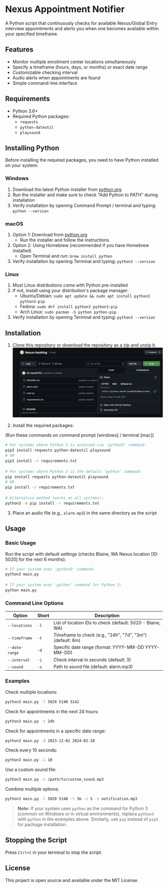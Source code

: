 # Nexus Appointment Notifier

A Python script that continuously checks for available Nexus/Global Entry interview appointments and alerts you when one becomes available within your specified timeframe.

## Features

- Monitor multiple enrollment center locations simultaneously
- Specify a timeframe (hours, days, or months) or exact date range
- Customizable checking interval
- Audio alerts when appointments are found
- Simple command-line interface

## Requirements

- Python 3.6+
- Required Python packages:
  - `requests`
  - `python-dateutil`
  - `playsound`

## Installing Python

Before installing the required packages, you need to have Python installed on your system:

### Windows
1. Download the latest Python installer from [python.org](https://www.python.org/downloads/)
2. Run the installer and make sure to check "Add Python to PATH" during installation
3. Verify installation by opening Command Prompt / terminal and typing: `python --version`

### macOS
1. Option 1: Download from [python.org](https://www.python.org/downloads/)
   - Run the installer and follow the instructions
2. Option 2: Using Homebrew (recommended if you have Homebrew installed)
   - Open Terminal and run: `brew install python`
3. Verify installation by opening Terminal and typing: `python3 --version`

### Linux
1. Most Linux distributions come with Python pre-installed
2. If not, install using your distribution's package manager:
   - Ubuntu/Debian: `sudo apt update && sudo apt install python3 python3-pip`
   - Fedora: `sudo dnf install python3 python3-pip`
   - Arch Linux: `sudo pacman -S python python-pip`
3. Verify installation by opening Terminal and typing: `python3 --version`

## Installation

1. Clone this repository or download the repository as a zip and unzip it.
![Description of the image](downloadzip.png)


2. Install the required packages:

(Run these commands on command prompt [windows] / terminal [mac])

```bash
# For systems where Python 3 is accessed via 'python3' command:
pip3 install requests python-dateutil playsound
# OR
pip3 install -r requirements.txt

# For systems where Python 3 is the default 'python' command:
pip install requests python-dateutil playsound
# OR
pip install -r requirements.txt

# Alternative method (works on all systems):
python3 -m pip install -r requirements.txt
```

3. Place an audio file (e.g., `alarm.mp3`) in the same directory as the script

## Usage

### Basic Usage

Run the script with default settings (checks Blaine, WA Nexus location [ID: 5020] for the next 6 months):

```bash
# If your system uses 'python3' command:
python3 main.py

# If your system uses 'python' command for Python 3:
python main.py
```

### Command Line Options

| Option | Short | Description |
|--------|-------|-------------|
| `--locations` | `-l` | List of location IDs to check (default: 5020 - Blaine, WA) |
| `--timeframe` | `-t` | Timeframe to check (e.g., "24h", "7d", "3m") (default: 6m) |
| `--date-range` | `-d` | Specific date range (format: YYYY-MM-DD YYYY-MM-DD) |
| `--interval` | `-i` | Check interval in seconds (default: 3) |
| `--sound` | `-s` | Path to sound file (default: alarm.mp3) |

### Examples

Check multiple locations:
```bash
python3 main.py -l 5020 5140 5142
```

Check for appointments in the next 24 hours:
```bash
python3 main.py -t 24h
```

Check for appointments in a specific date range:
```bash
python3 main.py -d 2023-12-01 2024-02-28
```

Check every 10 seconds:
```bash
python3 main.py -i 10
```

Use a custom sound file:
```bash
python3 main.py -s /path/to/custom_sound.mp3
```

Combine multiple options:
```bash
python3 main.py -l 5020 5140 -t 3m -i 5 -s notification.mp3
```

> **Note:** If your system uses `python` as the command for Python 3 (common on Windows or in virtual environments), replace `python3` with `python` in the examples above. Similarly, use `pip` instead of `pip3` for package installation.

## Stopping the Script

Press `Ctrl+C` in your terminal to stop the script.

## License

This project is open source and available under the MIT License.
